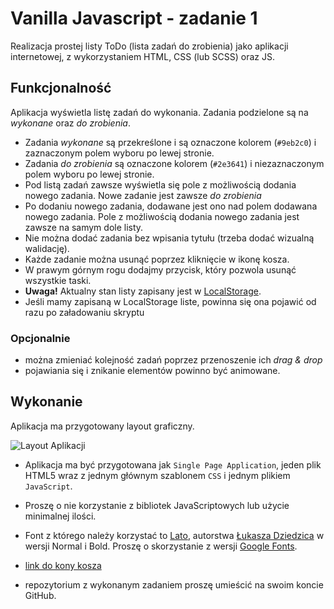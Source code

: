 # Vanilla Javascript - zadanie 1

Realizacja prostej listy ToDo (lista zadań do zrobienia) jako aplikacji internetowej, z wykorzystaniem HTML, CSS (lub SCSS) oraz JS. 

## Funkcjonalność 
Aplikacja wyświetla listę zadań do wykonania. Zadania podzielone są na *wykonane* oraz *do zrobienia*. 
  - Zadania *wykonane* są przekreślone i są oznaczone kolorem (`#9eb2c0`) i zaznaczonym polem wyboru po lewej stronie.  
  - Zadania *do zrobienia* są oznaczone kolorem (`#2e3641`) i niezaznaczonym polem wyboru po lewej stronie. 
  - Pod listą zadań zawsze wyświetla się pole z możliwością dodania nowego zadania. Nowe zadanie jest zawsze *do zrobienia*
  - Po dodaniu nowego zadania, dodawane jest ono nad polem dodawana nowego zadania. Pole z możliwością dodania nowego zadania jest zawsze na samym dole listy. 
  - Nie można dodać zadania bez wpisania tytułu (trzeba dodać wizualną walidację).
  - Każde zadanie można usunąć poprzez kliknięcie w ikonę kosza.
  - W prawym górnym rogu dodajmy przycisk, który pozwola usunąć wszystkie taski.
  - **Uwaga!** Aktualny stan listy zapisany jest w <u>LocalStorage</u>.
  - Jeśli mamy zapisaną w LocalStorage liste, powinna się ona pojawić od razu po załadowaniu skryptu

### Opcjonalnie
  - można zmieniać kolejność zadań poprzez przenoszenie ich *drag & drop*
  - pojawiania się i znikanie elementów powinno być animowane.
  
## Wykonanie
Aplikacja ma przygotowany layout graficzny.

![Layout Aplikacji](https://raw.githubusercontent.com/qunabu/junior-recruitment-task/master/assets/to-do-list.png) 

  - Aplikacja ma być przygotowana jak `Single Page Application`, jeden plik HTML5 wraz z jednym głównym szablonem `CSS` i jednym plikiem `JavaScript`.  
  - Proszę o nie korzystanie z bibliotek JavaScriptowych lub użycie minimalnej ilości.
  - Font z którego należy korzystać to [Lato](https://www.google.com/fonts#UsePlace:use/Collection:Lato), autorstwa [Łukasza Dziedzica](http://www.lukaszdziedzic.eu/) w wersji Normal i Bold. Proszę o skorzystanie z wersji [Google Fonts](https://www.google.com/fonts#UsePlace:use/Collection:Lato).
  - [link do kony kosza](https://icons.getbootstrap.com/assets/icons/trash.svg)

  - repozytorium z wykonanym zadaniem proszę umieścić na swoim koncie GitHub.